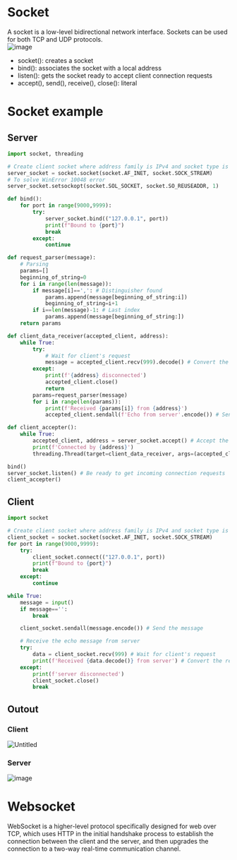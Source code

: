 # Socket
A socket is a low-level bidirectional network interface. Sockets can be used for both TCP and UDP protocols.<br>
![image](https://user-images.githubusercontent.com/67142421/220212116-cbe091b2-27fa-49bb-a238-29883df1fbf9.png)
- socket(): creates a socket
- bind():  associates the socket with a local address
- listen(): gets the socket ready to accept client connection requests
- accept(), send(), receive(), close(): literal

# Socket example
## Server
~~~python
import socket, threading

# Create client socket where address family is IPv4 and socket type is TCP
server_socket = socket.socket(socket.AF_INET, socket.SOCK_STREAM)
# To solve WinError 10048 error 
server_socket.setsockopt(socket.SOL_SOCKET, socket.SO_REUSEADDR, 1)

def bind():
    for port in range(9000,9999):
        try:
            server_socket.bind(("127.0.0.1", port))
            print(f"Bound to {port}")
            break
        except:
            continue

def request_parser(message):
    # Parsing
    params=[]
    beginning_of_string=0
    for i in range(len(message)):
        if message[i]==',': # Distinguisher found
            params.append(message[beginning_of_string:i])
            beginning_of_string=i+1
        if i==len(message)-1: # Last index
            params.append(message[beginning_of_string:])
    return params

def client_data_receiver(accepted_client, address):
    while True:
        try:
            # Wait for client's request
            message = accepted_client.recv(999).decode() # Convert the received message that is bytes to a string object and print it
        except:
            print(f'{address} disconnected')
            accepted_client.close()
            return
        params=request_parser(message)
        for i in range(len(params)):
            print(f'Received {params[i]} from {address}')
            accepted_client.sendall(f'Echo from server'.encode()) # Send the received message back to client (echo)

def client_accepter():
    while True:
        accepted_client, address = server_socket.accept() # Accept the client socket
        print(f'Connected by {address}')
        threading.Thread(target=client_data_receiver, args=(accepted_client, address)).start()

bind()
server_socket.listen() # Be ready to get incoming connection requests
client_accepter()
~~~

## Client
~~~python
import socket

# Create client socket where address family is IPv4 and socket type is TCP
client_socket = socket.socket(socket.AF_INET, socket.SOCK_STREAM)
for port in range(9000,9999):
    try:
        client_socket.connect(("127.0.0.1", port))
        print(f"Bound to {port}")
        break
    except:
        continue

while True:
    message = input()
    if message=='':
        break

    client_socket.sendall(message.encode()) # Send the message

    # Receive the echo message from server
    try:
        data = client_socket.recv(999) # Wait for client's request
        print(f'Received {data.decode()} from server') # Convert the received message that is bytes to a string object and print it
    except:
        print(f'server disconnected')
        client_socket.close()
        break
~~~

## Outout
### Client
![Untitled](https://user-images.githubusercontent.com/67142421/175810762-fe0b9567-4b82-4c07-a93c-bc6fd7c9020a.png)
### Server
![image](https://user-images.githubusercontent.com/67142421/175810768-dec44ecb-9e1f-493c-9bea-583ac71639ce.png)

# Websocket
WebSocket is a higher-level protocol specifically designed for web over TCP, which uses HTTP in the initial handshake process to establish the connection between the client and the server, and then upgrades the connection to a two-way real-time communication channel.
